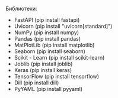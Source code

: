 Библиотеки:

- FastAPI (pip install fastapi)
- Uvicorn (pip install "uvicorn[standard]")
- NumPy (pip install numpy)
- Pandas (pip install pandas)
- MatPlotLib (pip install matplotlib)
- Seaborn (pip install seaborn)
- Scikit - Learn (pip install scikit-learn)
- Joblib (pip install joblib)
- Keras (pip install keras)
- TensorFlow (pip install tensorflow)
- Dill (pip install dill)
- PyYAML (pip install pyyaml)